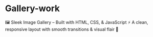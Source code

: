 # Gallery-work
🖼️ Sleek Image Gallery – Built with HTML, CSS, &amp; JavaScript ⚡ A clean, responsive layout with smooth transitions &amp; visual flair 💫
